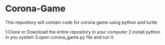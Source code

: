 # Corona-Game
This repository will contain code for corona game using python and turtle

1.Clone or Download the entire repository in your computer
2.install python in you system
3.open corona_game.py file and run it
